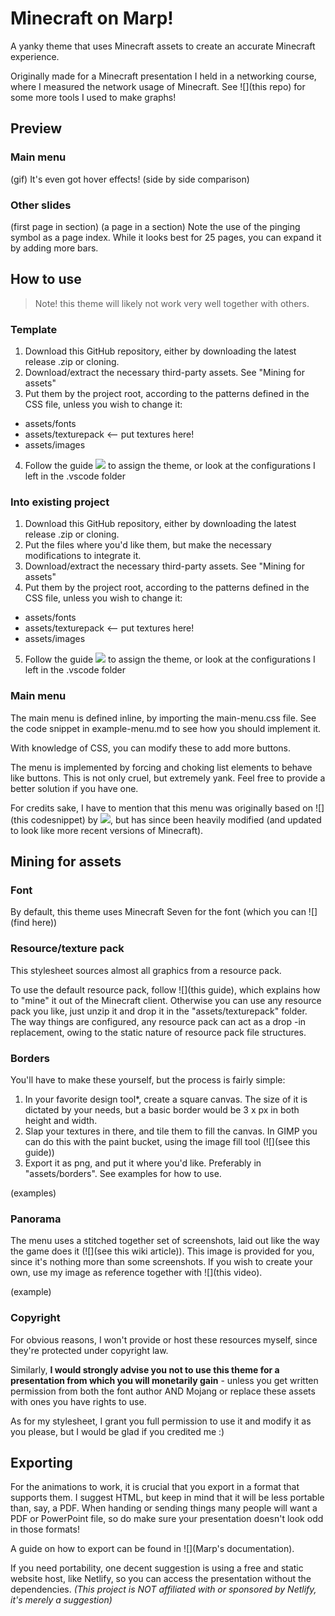 # Minecraft on Marp!
A yanky theme that uses Minecraft assets to create an accurate Minecraft experience.

Originally made for a Minecraft presentation I held in a networking course, where I measured the network usage of Minecraft. See ![](this repo) for some more tools I used to make graphs!

## Preview
### Main menu
(gif)
It's even got hover effects!
(side by side comparison)
### Other slides
(first page in section)
(a page in a section)
Note the use of the pinging symbol as a page index.   While it looks best for 25 pages, you can expand it by adding more bars.

## How to use
> Note! this theme will likely not work very well together with others.

### Template
1. Download this GitHub repository, either by downloading the latest release .zip or cloning.
2. Download/extract the necessary third-party assets. See "Mining for assets"
3. Put them by the project root, according to the patterns defined in the CSS file, unless you wish to change it:
  - assets/fonts
  - assets/texturepack <-- put textures here!
  - assets/images
4. Follow the guide ![](here) to assign the theme, or look at the configurations I left in the .vscode folder
### Into existing project
1. Download this GitHub repository, either by downloading the latest release .zip or cloning.
2. Put the files where you'd like them, but make the necessary modifications to integrate it.
3. Download/extract the necessary third-party assets. See "Mining for assets"
4. Put them by the project root, according to the patterns defined in the CSS file, unless you wish to change it:
  - assets/fonts
  - assets/texturepack <-- put textures here!
  - assets/images
5. Follow the guide ![](here) to assign the theme, or look at the configurations I left in the .vscode folder

### Main menu
The main menu is defined inline, by importing the main-menu.css file. See the code snippet in example-menu.md to see how you should implement it.

With knowledge of CSS, you can modify these to add more buttons.

The menu is implemented by forcing and choking list elements to behave like buttons. This is not only cruel, but extremely yank. Feel free to provide a better solution if you have one.

For credits sake, I have to mention that this menu was originally based on ![](this codesnippet) by ![](AUTHOR), but has since been heavily modified (and updated to look like more recent versions of Minecraft).

## Mining for assets
### Font
By default, this theme uses Minecraft Seven for the font (which you can ![](find here)) 

### Resource/texture pack
This stylesheet sources almost all graphics from a resource pack.

To use the default resource pack, follow ![](this guide), which explains how to "mine" it out of the Minecraft client. Otherwise you can use any resource pack you like, just unzip it and drop it in the "assets/texturepack" folder. The way things are configured, any resource pack can act as a drop -in replacement, owing to the static nature of resource pack file structures.

### Borders
You'll have to make these yourself, but the process is fairly simple:
1. In your favorite design tool*, create a square canvas. The size of it is dictated by your needs, but a basic border would be 3 x <size of texture> px in both height and width.
2. Slap your textures in there, and tile them to fill the canvas. In GIMP you can do this with the paint bucket, using the image fill tool (![](see this guide))
3. Export it as png, and put it where you'd like. Preferably in "assets/borders". See examples for how to use.

(examples)

### Panorama
The menu uses a stitched together set of screenshots, laid out like the way the game does it  (![](see this wiki article)). This image is provided for you, since it's nothing more than some screenshots. If you wish to create your own, use my image as reference together with ![](this video).

(example)

### Copyright
For obvious reasons, I won't provide or host these resources myself, since they're protected under copyright law. 

Similarly, **I would strongly advise you not to use this theme for a presentation from which you will monetarily gain** - unless you get written permission from both the font author AND Mojang or replace these assets with ones you have rights to use. 

As for my stylesheet, I grant you full permission to use it and modify it as you please, but I would be glad if you credited me :)

## Exporting
For the animations to work, it is crucial that you export in a format that supports them. I suggest HTML, but keep in mind that it will be less portable than, say, a PDF. When handing or sending things many people will want a PDF or PowerPoint file, so do make sure your presentation doesn't look odd in those formats!

A guide on how to export can be found in ![](Marp's documentation).

If you need portability, one decent suggestion is using a free and static website host, like Netlify, so you can access the presentation without the dependencies. _(This project is NOT affiliated with or sponsored by Netlify, it's merely a suggestion)_
